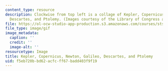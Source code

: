 ```yaml
---
content_type: resource
description: Clockwise from top left is a collage of Kepler, Copernicus, Newton, Galileo,
  Descartes, and Ptolemy. (Images courtesy of the Library of Congress and NASA.)
file: https://ol-ocw-studio-app-production.s3.amazonaws.com/courses/sts-002-toward-the-scientific-revolution-fall-2003/f5eb720bbd62acfcff67badd403f9f19_chp_collage_gal_pto_new_kep_des_cop.gif
file_type: image/gif
image_metadata:
  caption: ''
  credit: ''
  image-alt: ''
resourcetype: Image
title: Kepler, Copernicus, Newton, Galileo, Descartes, and Ptolemy
uid: f5eb720b-bd62-acfc-ff67-badd403f9f19
---
```

